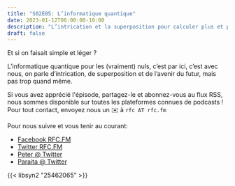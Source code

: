 ```yaml
---
title: "S02E05: L’informatique quantique"
date: 2023-01-12T06:00:00-10:00
description: "L’intrication et la superposition pour calculer plus et plus vite"
draft: false
---
```


Et si on faisait simple et léger ? 

L’informatique quantique pour les (vraiment) nuls, c’est par ici, c’est avec nous, on parle d’intrication, de superposition et de l’avenir du futur, mais pas trop quand même.

Si vous avez apprécié l'épisode, partagez-le et abonnez-vous au flux RSS, nous sommes disponible sur toutes les plateformes connues de podcasts !
Pour tout contact, envoyez nous un ✉️  à `rfc AT rfc.fm`

Pour nous suivre et vous tenir au courant:

* [Facebook RFC.FM](https://www.facebook.com/rfcfm)
* [Twitter RFC.FM](https://twitter.com/rfcfmtahiti)
* [Peter @ Twitter](https://twitter.com/teriiehina)
* [Paraita @ Twitter](https://twitter.com/paraita)

{{< libsyn2 "25462065" >}}
